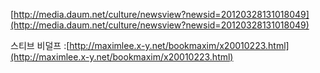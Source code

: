 [http://media.daum.net/culture/newsview?newsid=20120328131018049](http://media.daum.net/culture/newsview?newsid=20120328131018049)

스티브 비덜프 :[http://maximlee.x-y.net/bookmaxim/x20010223.html](http://maximlee.x-y.net/bookmaxim/x20010223.html)
